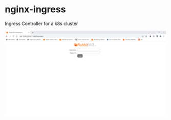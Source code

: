 # nginx-ingress
Ingress Controller for a k8s cluster 

![alt text](https://github.com/EngKe/nginx-ingress/blob/main/ss/rabbitmq.png)
